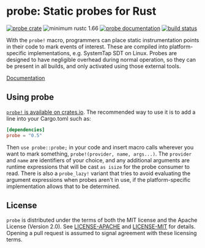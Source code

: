 # probe: Static probes for Rust

[![probe crate](https://img.shields.io/crates/v/probe.svg)](https://crates.io/crates/probe)
![minimum rustc 1.66](https://img.shields.io/badge/rustc-1.66+-red.svg)
[![probe documentation](https://docs.rs/probe/badge.svg)](https://docs.rs/probe)
[![build status](https://github.com/cuviper/probe-rs/workflows/CI/badge.svg)](https://github.com/cuviper/probe-rs/actions)

With the `probe!` macro, programmers can place static instrumentation
points in their code to mark events of interest. These are compiled into
platform-specific implementations, e.g. SystemTap SDT on Linux. Probes are
designed to have negligible overhead during normal operation, so they can
be present in all builds, and only activated using those external tools.

[Documentation](https://docs.rs/probe/)

## Using probe

[`probe!` is available on crates.io](https://crates.io/crates/probe).
The recommended way to use it is to add a line into your Cargo.toml such as:

```toml
[dependencies]
probe = "0.5"
```

Then `use probe::probe;` in your code and insert macro calls wherever you want
to mark something, `probe!(provider, name, args...)`. The `provider` and `name`
are identifiers of your choice, and any additional arguments are runtime
expressions that will be cast `as isize` for the probe consumer to read.
There is also a `probe_lazy!` variant that tries to avoid evaluating the
argument expressions when probes aren't in use, if the platform-specific
implementation allows that to be determined.

## License

`probe` is distributed under the terms of both the MIT license and the
Apache License (Version 2.0). See [LICENSE-APACHE](LICENSE-APACHE) and
[LICENSE-MIT](LICENSE-MIT) for details. Opening a pull request is
assumed to signal agreement with these licensing terms.
